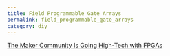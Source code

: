 ```yaml
---
title: Field Programmable Gate Arrays
permalink: field_programmable_gate_arrays
category: diy
---
```


[The Maker Community Is Going High-Tech with FPGAs](http://www.designnews.com/author.asp?section_id=1395&doc_id=280074&cid=nl.x.dn14.edt.aud.dn.20160316)
